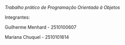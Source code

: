 _Trabalho prático de Programação Orientada à Objetos_



Integrantes:

Guilherme Menhard - 2510100607

Mariana Chuquel - 2510101614
